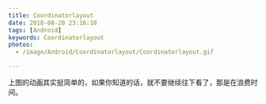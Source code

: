 ```yaml
---
title: Coordinatorlayout
date: 2018-08-20 23:16:18
tags: [Android]
keywords: Coordinatorlayout
photos: 
  - /image/Android/Coordinatorlayout/Coordinatorlayout.gif

---
```

上图的动画其实挺简单的，如果你知道的话，就不要继续往下看了，那是在浪费时间。
<!--more-->